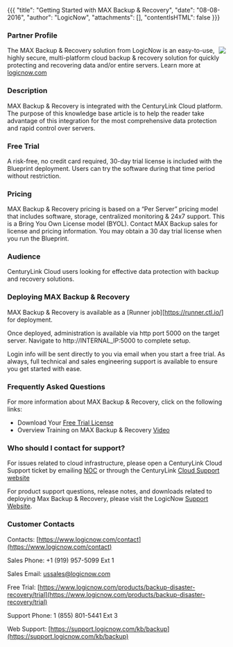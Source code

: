 {{{
  "title": "Getting Started with MAX Backup & Recovery",
  "date": "08-08-2016",
  "author": "LogicNow",
  "attachments": [],
  "contentIsHTML": false
}}}

### Partner Profile

<img src="https://www.logicnow.com/sites/logicnow/files/inline-images/max-backup-disaster-recovery-medium.png" style="border:0;float:right;max-width: 150px;">

The MAX Backup & Recovery solution from LogicNow is an easy-to-use, highly secure, multi-platform cloud backup & recovery solution for quickly protecting and recovering data and/or entire servers. Learn more at [logicnow.com](https://www.logicnow.com/products/backup-disaster-recovery)

### Description

MAX Backup & Recovery is integrated with the CenturyLink Cloud
platform. The purpose of this knowledge base article is to help the
reader take advantage of this integration for the most comprehensive
data protection and rapid control over servers.

### Free Trial

A risk-free, no credit card required, 30-day trial license is included with the
Blueprint deployment. Users can try the software during that time
period without restriction.

### Pricing

MAX Backup & Recovery pricing is based on a “Per Server” pricing model
that includes software, storage, centralized monitoring & 24x7
support.  This is a Bring You Own License model (BYOL). Contact MAX
Backup sales for license and pricing information. You may obtain a 30
day trial license when you run the Blueprint.

### Audience

CenturyLink Cloud users looking for effective data protection with
backup and recovery solutions.

### Deploying MAX Backup & Recovery

MAX Backup & Recovery is available as a [Runner job][https://runner.ctl.io/] for
deployment.

Once deployed, administration is available via http port 5000 on the target server.
Navigate to http://INTERNAL_IP:5000 to complete setup. 

Login info will be sent directly to you via email when you start a
free trial. As always, full technical and sales engineering support is
available to ensure you get started with ease.


### Frequently Asked Questions

For more information about MAX Backup & Recovery, click on the
following links:

- Download Your [Free Trial License](https://www.logicnow.com/products/backup-disaster-recovery/trial)
- Overview Training on MAX Backup & Recovery [Video](https://www.youtube.com/watch?v=It9aJ3nPpH4)

### Who should I contact for support?

For issues related to cloud infrastructure, please open a CenturyLink
Cloud Support ticket by emailing [NOC](mailto:noc@ctl.io) or through the CenturyLink
[Cloud Support website](https://support.ctl.io/hc/en-us/requests/new)

For product support questions, release notes, and downloads related to deploying Max
Backup & Recovery, please visit the LogicNow [Support Website](https://support.logicnow.com/kb/backup).

### Customer Contacts

Contacts: [https://www.logicnow.com/contact](https://www.logicnow.com/contact)

Sales Phone: +1 (919) 957-5099 Ext 1

Sales Email: [ussales@logicnow.com](mailto:ussales@logicnow.com)

Free Trial: [https://www.logicnow.com/products/backup-disaster-recovery/trial](https://www.logicnow.com/products/backup-disaster-recovery/trial)

Support Phone: 1 (855) 801-5441 Ext 3 

Web Support: [https://support.logicnow.com/kb/backup](https://support.logicnow.com/kb/backup)


[runner-permalink]: https://runner.ctl.io/product/11b02cd1-c098-4727-b29a-c3202f4fb2c9-logicnow
